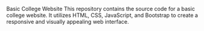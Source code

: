 Basic College Website
This repository contains the source code for a basic college website. It utilizes HTML, CSS, JavaScript, and Bootstrap to create a responsive and visually appealing web interface.
